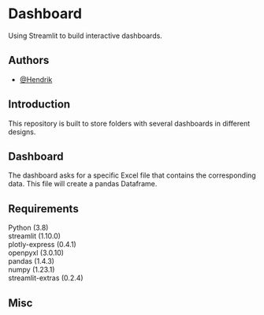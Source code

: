 
# Dashboard

Using Streamlit to build interactive dashboards.
## Authors

- [@Hendrik](https://www.github.com/henne23)


## Introduction

This repository is built to store folders with several dashboards
in different designs.
## Dashboard

The dashboard asks for a specific Excel file that contains the 
corresponding data. This file will create a pandas Dataframe.
## Requirements

Python (3.8)\
streamlit (1.10.0)\
plotly-express (0.4.1)\
openpyxl (3.0.10)\
pandas (1.4.3)\
numpy (1.23.1)\
streamlit-extras (0.2.4)

## Misc
